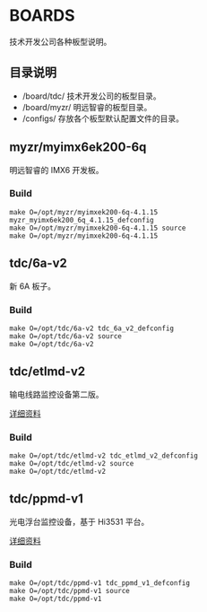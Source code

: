 # BOARDS

技术开发公司各种板型说明。


## 目录说明

- /board/tdc/ 技术开发公司的板型目录。
- /board/myzr/ 明远智睿的板型目录。
- /configs/ 存放各个板型默认配置文件的目录。


## myzr/myimx6ek200-6q

明远智睿的 IMX6 开发板。

### Build

```
make O=/opt/myzr/myimxek200-6q-4.1.15 myzr_myimx6ek200_6q_4.1.15_defconfig
make O=/opt/myzr/myimxek200-6q-4.1.15 source
make O=/opt/myzr/myimxek200-6q-4.1.15
```

## tdc/6a-v2

新 6A 板子。

### Build

```
make O=/opt/tdc/6a-v2 tdc_6a_v2_defconfig
make O=/opt/tdc/6a-v2 source
make O=/opt/tdc/6a-v2
```


## tdc/etlmd-v2

输电线路监控设备第二版。

[详细资料](board/tdc/etlmd-v2/README.md)

### Build

```
make O=/opt/tdc/etlmd-v2 tdc_etlmd_v2_defconfig
make O=/opt/tdc/etlmd-v2 source
make O=/opt/tdc/etlmd-v2
```


## tdc/ppmd-v1

光电浮台监控设备，基于 Hi3531 平台。

[详细资料](board/tdc/ppmd-v1/README.md)

### Build

```
make O=/opt/tdc/ppmd-v1 tdc_ppmd_v1_defconfig
make O=/opt/tdc/ppmd-v1 source
make O=/opt/tdc/ppmd-v1
```


